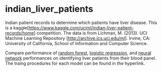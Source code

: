 # indian_liver_patients
Indian patient records to determine which patients have liver disease. This is a kaggle[https://www.kaggle.com/uciml/indian-liver-patient-records/home] competition. The data is from Lichman, M. (2013). UCI Machine Learning Repository [http://archive.ics.uci.edu/ml]. Irvine, CA: University of California, School of Information and Computer Science.

Compare performance of [random forest](https://github.com/worasom/indian_liver_patients/blob/master/Indian_liver_patients_random_forest.ipynb), [logistic regression](https://github.com/worasom/indian_liver_patients/blob/master/Indian_liver_logistic.ipynb), and [neural network](https://github.com/worasom/indian_liver_patients/blob/master/Indian_liver_patients-NN.ipynb) performances on identifying liver patients from their blood panel. The traing procedures for each model can be found in the hyperlink.  
